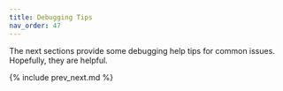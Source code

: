 ```yaml
---
title: Debugging Tips
nav_order: 47
---
```


The next sections provide some debugging help tips for common issues. Hopefully, they are helpful.

{% include prev_next.md %}
